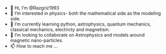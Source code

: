 - 👋 Hi, I’m @Razgriz1993
- 👀 I’m interested in physics- both the mathematical side as the modeling side. 
- 🌱 I’m currently learning python, astrophysics, quantum mechanics, classical mechanics, electricty and magnetism.
- 💞️ I’m looking to collaborate on Astrophysics and models around magnetic nano-particles.
- 📫 How to reach me ...

<!---![IMG_8185](https://github.com/user-attachments/assets/1bb8821c-d8bf-4524-88e6-b4aaa5735a83)

Razgriz1993/Razgriz1993 is a ✨ special ✨ repository because its `README.md` (this file) appears on your GitHub profile.
You can click the Preview link to take a look at your changes.
--->
